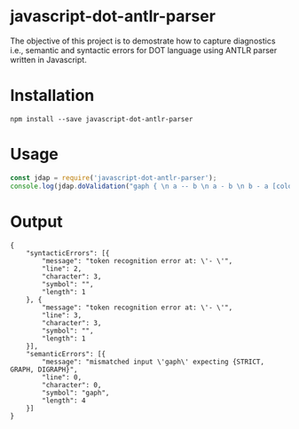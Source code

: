 # javascript-dot-antlr-parser
The objective of this project is to demostrate how to capture diagnostics i.e., semantic and syntactic errors for DOT language using ANTLR parser written in Javascript.

# Installation
```script
npm install --save javascript-dot-antlr-parser
```

# Usage
```javascript
const jdap = require('javascript-dot-antlr-parser');
console.log(jdap.doValidation("gaph { \n a -- b \n a - b \n b - a [color=blue] \n }"));
```

# Output
```
{
	"syntacticErrors": [{
		"message": "token recognition error at: \'- \'",
		"line": 2,
		"character": 3,
		"symbol": "",
		"length": 1
	}, {
		"message": "token recognition error at: \'- \'",
		"line": 3,
		"character": 3,
		"symbol": "",
		"length": 1
	}],
	"semanticErrors": [{
		"message": "mismatched input \'gaph\' expecting {STRICT, GRAPH, DIGRAPH}",
		"line": 0,
		"character": 0,
		"symbol": "gaph",
		"length": 4
	}]
}
```
